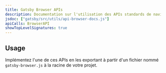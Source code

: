 ```yaml
---
title: Gatsby Browser APIs
description: Documentation sur l'utilisation des APIs standards de navigateur dans Gatsby
jsdoc: ["gatsby/src/utils/api-browser-docs.js"]
apiCalls: BrowserAPI
showTopLevelSignatures: true
---
```


## Usage

Implémentez l'une de ces APIs en les exportant à partir d'un fichier nommé `gatsby-browser.js` à la racine de votre projet.

